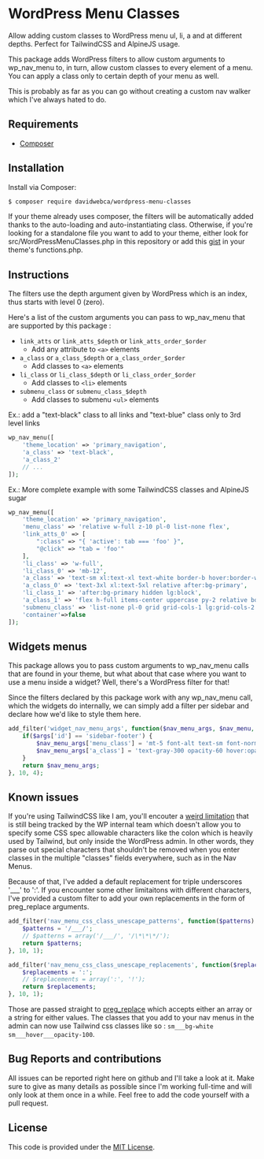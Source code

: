# WordPress Menu Classes

Allow adding custom classes to WordPress menu ul, li, a and at different depths. Perfect for TailwindCSS and AlpineJS usage.

This package adds WordPress filters to allow custom arguments to wp_nav_menu to, in turn, allow custom classes to every element of a menu. You can apply a class only to certain depth of your menu as well.

This is probably as far as you can go without creating a custom nav walker which I've always hated to do.

## Requirements

- [Composer](https://getcomposer.org/download/)

## Installation

Install via Composer:

```bash
$ composer require davidwebca/wordpress-menu-classes
```

If your theme already uses composer, the filters will be automatically added thanks to the auto-loading and auto-instantiating class. Otherwise, if you're looking for a standalone file you want to add to your theme, either look for src/WordPressMenuClasses.php in this repository or add this [gist](https://gist.github.com/davidwebca/a7b278bbb0c0ce1d1ec5620126e863bb) in your theme's functions.php.

## Instructions

The filters use the depth argument given by WordPress which is an index, thus starts with level 0 (zero).

Here's a list of the custom arguments you can pass to wp_nav_menu that are supported by this package : 

- ```link_atts``` or ```link_atts_$depth``` or ```link_atts_order_$order```
  - Add any attribute to ```<a>``` elements
- ```a_class``` or ```a_class_$depth``` or ```a_class_order_$order```
  - Add classes to ```<a>``` elements
- ```li_class``` or ```li_class_$depth``` or ```li_class_order_$order```
  - Add classes to ```<li>``` elements
- ```submenu_class``` or ```submenu_class_$depth```
  - Add classes to submenu ```<ul>``` elements

Ex.: add a "text-black" class to all links and "text-blue" class only to 3rd level links

```php
wp_nav_menu([
    'theme_location' => 'primary_navigation',
    'a_class' => 'text-black',
    'a_class_2'
    // ...
]);
```

Ex.: More complete example with some TailwindCSS classes and AlpineJS sugar

```php
wp_nav_menu([
    'theme_location' => 'primary_navigation',
    'menu_class' => 'relative w-full z-10 pl-0 list-none flex',
    'link_atts_0' => [
        ":class" => "{ 'active': tab === 'foo' }",
        "@click" => "tab = 'foo'"
    ],
    'li_class' => 'w-full',
    'li_class_0' => 'mb-12',
    'a_class' => 'text-sm xl:text-xl text-white border-b hover:border-white',
    'a_class_0' => 'text-3xl xl:text-5xl relative after:bg-primary',
    'li_class_1' => 'after:bg-primary hidden lg:block',
    'a_class_1' => 'flex h-full items-center uppercase py-2 relative border-white border-opacity-40 hover:border-opacity-100',
    'submenu_class' => 'list-none pl-0 grid grid-cols-1 lg:grid-cols-2 lg:gap-x-12 xl:gap-x-24 xxl:gap-x-32',
    'container'=>false
]);
```

## Widgets menus

This package allows you to pass custom arguments to wp_nav_menu calls that are found in your theme, but what about that case where you want to use a menu inside a widget? Well, there's a WordPress filter for that! 

Since the filters declared by this package work with any wp_nav_menu call, which the widgets do internally, we can simply add a filter per sidebar and declare how we'd like to style them here.

```php
add_filter('widget_nav_menu_args', function($nav_menu_args, $nav_menu, $args, $instance) {
    if($args['id'] == 'sidebar-footer') {
        $nav_menu_args['menu_class'] = 'mt-5 font-alt text-sm font-normal leading-7 opacity-60';
        $nav_menu_args['a_class'] = 'text-gray-300 opacity-60 hover:opacity-100';
    }
    return $nav_menu_args;
}, 10, 4);
```


## Known issues

If you're using TailwindCSS like I am, you'll encouter a [weird limitation](https://core.trac.wordpress.org/ticket/33924) that is still being tracked by the WP internal team which doesn't allow you to specify some CSS spec allowable characters like the colon which is heavily used by Tailwind, but only inside the WordPress admin. In other words, they parse out special characters that shouldn't be removed when you enter classes in the multiple "classes" fields everywhere, such as in the Nav Menus.

Because of that, I've added a default replacement for triple underscores '___' to ':'. If you encounter some other limitaitons with different characters, I've provided a custom filter to add your own replacements in the form of preg_replace arguments.


```php
add_filter('nav_menu_css_class_unescape_patterns', function($patterns) {
    $patterns = '/___/';
    // $patterns = array('/___/', '/\*\*\*/');
    return $patterns;
}, 10, 1);

add_filter('nav_menu_css_class_unescape_replacements', function($replacements) {
    $replacements = ':';
    // $replacements = array(':', '!');
    return $replacements;
}, 10, 1);
```

Those are passed straight to [preg_replace](https://www.php.net/manual/en/function.preg-replace.php) which accepts either an array or a string for either values. The classes that you add to your nav menus in the admin can now use Tailwind css classes like so : ```sm___bg-white sm___hover___opacity-100```.

## Bug Reports and contributions

All issues can be reported right here on github and I'll take a look at it. Make sure to give as many details as possible since I'm working full-time and will only look at them once in a while. Feel free to add the code yourself with a pull request.

## License

This code is provided under the [MIT License](https://github.com/log1x/sage-directives/blob/master/LICENSE.md).